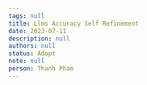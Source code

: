```yaml
---
tags: null
title: Llms Accuracy Self Refinement
date: 2023-07-11
description: null
authors: null
status: Adopt
note: null
person: Thanh Pham
---
```


